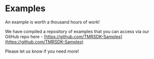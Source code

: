 # Examples

An example is worth a thousand hours of work!

We have compiled a repository of examples that you can access via our GitHub repo here - [https://github.com/TMRSDK-Samples](https://github.com/TMRSDK-Samples)

Please let us know if you need more!
